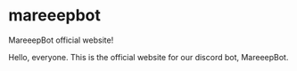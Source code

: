 # mareeepbot
MareeepBot official website!



Hello, everyone. This is the official website for our discord bot, MareeepBot.
